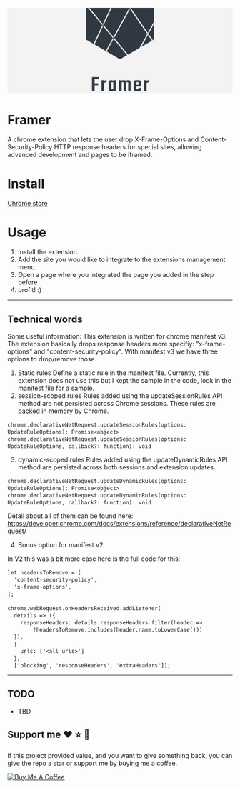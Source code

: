 ![Framer logo](https://github.com/MartinWie/Framer/blob/main/Framer_logo.png)

# Framer
A chrome extension that lets the user drop X-Frame-Options and Content-Security-Policy HTTP response headers for special sites, allowing advanced development and pages to be iframed.

# Install
[Chrome store](https://chrome.google.com/webstore/detail/framer-make-iframes-possi/adohambhfalbpaenaclmhhjhilmakmoo)

# Usage
1. Install the extension.
2. Add the site you would like to integrate to the extensions management menu.
3. Open a page where you integrated the page you added in the step before
4. profit! :)

---

## Technical words
Some useful information:
This extension is written for chrome manifest v3.
The extension basically drops response headers more specifiy: "x-frame-options" and "content-security-policy".
With manifest v3 we have three options to drop/remove those.
1) Static rules
Define a static rule in the manifest file. Currently, this extension does not use this but I kept the sample in the code, look in the manifest file for a sample.
2) session-scoped rules
Rules added using the updateSessionRules API method are not persisted across Chrome sessions. These rules are backed in memory by Chrome.

```
chrome.declarativeNetRequest.updateSessionRules(options: UpdateRuleOptions): Promise<object>
chrome.declarativeNetRequest.updateSessionRules(options: UpdateRuleOptions, callback?: function): void
```

3) dynamic-scoped rules
Rules added using the updateDynamicRules API method are persisted across both sessions and extension updates.

```
chrome.declarativeNetRequest.updateDynamicRules(options: UpdateRuleOptions): Promise<object>
chrome.declarativeNetRequest.updateDynamicRules(options: UpdateRuleOptions, callback?: function): void
```

Detail about all of them can be found here:
https://developer.chrome.com/docs/extensions/reference/declarativeNetRequest/

4) Bonus option for manifest v2

In V2 this was a bit more ease here is the full code for this:

```
let headersToRemove = [
  'content-security-policy',
  'x-frame-options',
];

chrome.webRequest.onHeadersReceived.addListener(
  details => ({
    responseHeaders: details.responseHeaders.filter(header =>
        !headersToRemove.includes(header.name.toLowerCase()))
  }),
  {
    urls: ['<all_urls>']
  },
  ['blocking', 'responseHeaders', 'extraHeaders']);

```

---

## TODO
- TBD

## Support me :heart: :star: :money_with_wings:
If this project provided value, and you want to give something back, you can give the repo a star or support me by buying me a coffee.

<a href="https://buymeacoffee.com/MartinWie" target="_blank"><img src="https://cdn.buymeacoffee.com/buttons/v2/default-blue.png" alt="Buy Me A Coffee" width="170"></a>
